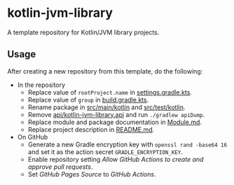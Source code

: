 # kotlin-jvm-library

A template repository for Kotlin/JVM library projects.

## Usage

After creating a new repository from this template, do the following:

- In the repository
  - Replace value of `rootProject.name` in
    [settings.gradle.kts](settings.gradle.kts).
  - Replace value of `group` in [build.gradle.kts](build.gradle.kts).
  - Rename package in [src/main/kotlin](src/main/kotlin) and
    [src/test/kotlin](src/test/kotlin).
  - Remove [api/kotlin-jvm-library.api](api/kotlin-jvm-library.api) and run
    `./gradlew apiDump`.
  - Replace module and package documentation in
    [Module.md](src/main/kotlin/Module.md).
  - Replace project description in [README.md](README.md).
- On GitHub
  - Generate a new Gradle encryption key with `openssl rand -base64 16` and set
    it as the action secret `GRADLE_ENCRYPTION_KEY`.
  - Enable repository setting _Allow GitHub Actions to create and approve pull
    requests_.
  - Set _GitHub Pages Source_ to _GitHub Actions_.

